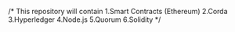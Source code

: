 /* This repository will contain
1.Smart Contracts (Ethereum) 
2.Corda
3.Hyperledger
4.Node.js
5.Quorum
6.Solidity
*/
